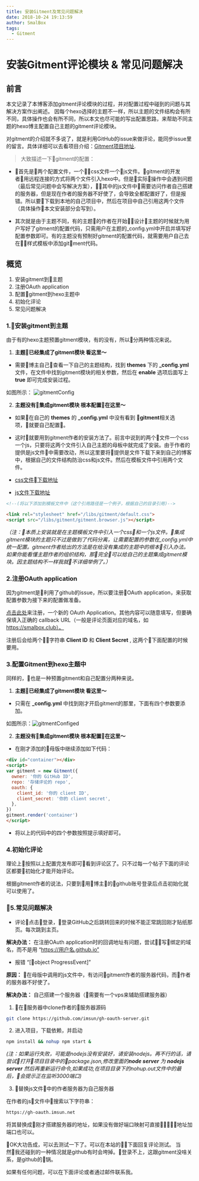 ```yaml
---
title: 安装Gitment及常见问题解决
date: 2018-10-24 19:13:59
author: SmalBox
tags:
  - Gitment
---
```

# 安装Gitment评论模块 & 常见问题解决

## **前言**

本文记录了本博客添加gitment评论模块的过程，并对配置过程中碰到的问题与其解决方案作出阐述。
因每个hexo选择的主题不一样，所以主题的文件结构会有所不同，具体操作也会有所不同，所以本文也尽可能的写出配置思路，来帮助不同主题的hexo博主配置自己主题的gitment评论模块。

对gitment的介绍就不多说了，就是利用GitHub的issue来做评论，能同步issue里的留言。具体详细可以去看项目介绍：[Gitment项目地址](https://github.com/imsun/gitment).

> 大致描述一下gitment的配置：
  - 首先是两个配置文件，一个css文件一个js文件。gitment的开发者用远程连接的方式将两个文件引入hexo中。但是实际操作中会遇到问题（最后常见问题中会写解决方案），其中的js文件中需要访问作者自己搭建的服务器，但是现在作者的服务器不好使了，会导致全都配置好了，但是报错。所以要下载到本地的自己项目中，然后在项目中自己引用这两个文件（具体操作本文安装部分会写到）。

  - 其次就是由于主题不同，有的主题的作者在开始设计主题的时候就为用户写好了gitment的配置代码，只需用户在主题的_config.yml中开启并填写好配置参数即可。有的主题没有预制好gitment的配置代码，就需要用户自己去在样式模板中添加gitment代码。

## **概览**

  1. 安装gitment到主题
  2. 注册OAuth application
  3. 配置gitment到hexo主题中
  4. 初始化评论
  5. 常见问题解决

### **1.安装gitment到主题**

由于有的hexo主题预置gitment模块，有的没有，所以分两种情况来说。

  1. **主题已经集成了gitment模块 看这里～**
  - 需要博主自己查看一下自己的主题结构，找到 **themes** 下的 **_config.yml** 文件，在文件中找到gitment模块的相关参数，然后在 **enable** 选项后面写上 **true** 即可完成安装过程。

  如图所示： ![gitmentConfig](gitmentConfig.png)

  2. **主题没有集成gitment模块 根本配置在这里～**
  - 如果在自己的 **themes** 的 **_config.yml** 中没有看到 **gitment**相关选项，就要自己配置。
  - 这时就要用到gitment作者的安装方法了。前言中说到的两个文件一个css一个js，只要将这两个文件引入自己主题的母板中就完成了安装。由于作者的提供是js文件中需要改动，所以这里要将提供是文件下载下来到自己的博客中，根据自己的文件结构防治css和js文件。然后在模板文件中引用两个文件。
  
  - [css文件下载地址](https://imsun.github.io/gitment/style/default.css)
  - [js文件下载地址](https://imsun.github.io/gitment/dist/gitment.browser.js)

  ``` html
  <!--(将以下添加到模板文件中（这个引用路径是一个例子，根据自己的目录引用)-->

  <link rel="stylesheet" href="/libs/gitment/default.css">
  <script src="/libs/gitment/gitment.browser.js"></script>
  ```

*（注：本质上安装就是在主题模板文件中引入一个css和一个js文件。集成gitment模块的主题只不过是做到了代码分离，让需要配置的参数在_config.yml中统一配置。gitment作者给出的方法是在给没有集成的主题中的根本引入办法。如果你能看懂主题作者的组织结构，那完全可以给自己的主题集成gitment模块。因主题结构不一样我就不详细举例了。）*

### **2.注册OAuth application**

因为gitment是利用了github的issue，所以要注册OAuth application，来获取配置参数为接下来的配置做准备。

[点击此处](https://github.com/settings/applications/new)来注册，一个新的 OAuth Application。其他内容可以随意填写，但要确保填入正确的 callback URL（一般是评论页面对应的域名，如 https://smalbox.club）。

注册后会给两个字符串 **Client ID** 和 **Client Secret** , 这两个下面配置的时候要用。

### **3.配置Gitment到hexo主题中**

同样的，也是一种预置gitment和自己配置分两种来说。

  1. **主题已经集成了gitment模块 看这里～** 
  - 只需在 **_config.yml** 中找到刚才开启gitment的那里，下面有四个参数要添加。
  
  如图所示：![gitmentConfiged](gitmentConfiged.jpeg)

  2. **主题没有集成gitment模块 根本配置在这里～**
  - 在刚才添加的母版中继续添加如下代码：

``` html
<div id="container"></div>
<script>
var gitment = new Gitment({
  owner: '你的 GitHub ID',
  repo: '存储评论的 repo',
  oauth: {
    client_id: '你的 client ID',
    client_secret: '你的 client secret',
  },
})
gitment.render('container')
</script>
```
  - 将以上的代码中的四个参数按照提示填好即可。

### **4.初始化评论**

理论上按照以上配置完发布即可看到评论区了。只不过每一个帖子下面的评论区都要初始化才能开始评论。

根据gitment作者的说法，只要到用博主的github账号登录后点击初始化就可以使用了。

### **5.常见问题解决**

  - 评论点击登录，登录GitHub之后跳转回来的时候不能正常跳回刚才贴纸那页。每次跳到主页。

**解决办法：** 在注册OAuth application时的回调地址有问题，尝试写绑定的域名，而不是用 “https://用户名.github.io”

  - 报错 “[object ProgressEvent]”

**原因：** 在母版中调用的js文件中，有访问gitment作者的服务器代码，而作者的服务器不好使了。

**解决办法：** 自己搭建一个服务器（需要有一个vps来辅助搭建服务器）

  1. 在服务器中clone作者的服务器源码

``` bash
git clone https://github.com/imsun/gh-oauth-server.git
```
  2. 进入项目，下载依赖，并启动

``` bash
npm install && nohup npm start &
```
*(注：如果运行失败，可能是nodejs没有安装好，请安装nodejs。再不行的话，请尝试打开项目目录中的package.json,修改里面的**node server** 为 **nodejs server** 然后再重新运行命令,如果成功,在项目目录下的nohup.out文件中的最后，会提示正在监听3000端口)*

  3. 替换js文件中的作者服务器为自己服务器

在作者的js文件中搜索以下字符串：
``` bash
https://gh-oauth.imsun.net
```
将其替换成刚才搭建服务器的地址，如果没有做好端口映射可直接地址加端口也可以。

OK大功告成，可以去测试一下了。可以在本站的下面回复评论测试。
当然我还碰到的一种情况就是github有时会垮掉。登录不上，这跟gitment没啥关系，是github的锅。

如果有任何问题，可以在下面评论或者通过邮件联系我。
